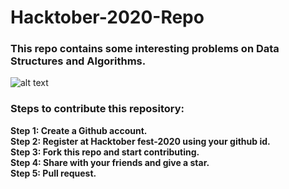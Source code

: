 # Hacktober-2020-Repo

<h3>This repo contains some interesting problems on Data Structures and Algorithms.</h3>

![alt text](https://hacktoberfest.digitalocean.com/assets/og-hf20-cf92d1a3bfc78883ea79dbac1518f1a4f1585e23eb69337ea730447cb70fa777.png)

<h3>Steps to contribute this repository:</h3>

<b>Step 1: Create a Github account.
  <br>Step 2: Register at Hacktober fest-2020 using your github id.
  <br>Step 3: Fork this repo and start contributing.
  <br>Step 4: Share with your friends and give a star.
  <br>Step 5: Pull request.
  </b>
  
